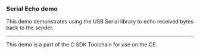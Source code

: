 ### Serial Echo demo

This demo demonstrates using the USB Serial library to echo received bytes back to the sender.

---

This demo is a part of the C SDK Toolchain for use on the CE.
